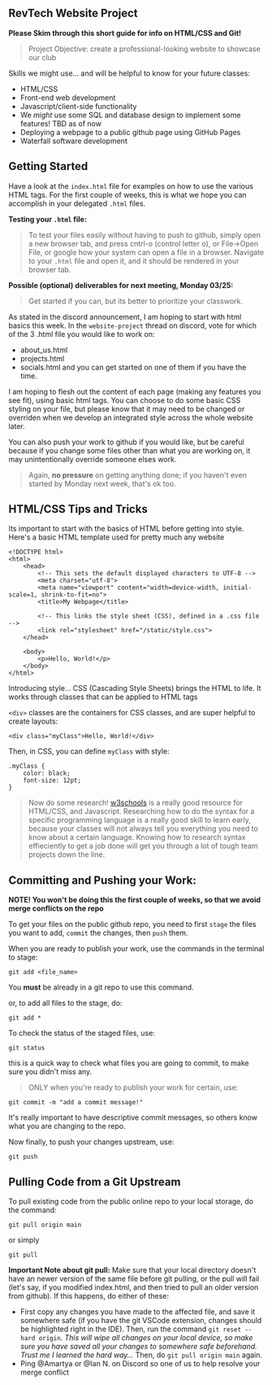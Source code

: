## RevTech Website Project

**Please Skim through this short guide for info on HTML/CSS and Git!**

> Project Objective: create a professional-looking website to showcase our club

Skills we might use... and will be helpful to know for your future classes:
- HTML/CSS
- Front-end web development
- Javascript/client-side functionality
- We _might_ use some SQL and database design to implement some features! TBD as of now
- Deploying a webpage to a public github page using GitHub Pages
- Waterfall software development


## Getting Started

Have a look at the `index.html` file for examples on how to use the various HTML tags. For the first couple of weeks, this is what we hope you can accomplish in your delegated `.html` files.


**Testing your `.html` file:**
> To test your files easily without having to push to github, simply open a new browser tab, and press cntrl-o (control letter o), or File->Open File, or google how your system can open a file in a browser. Navigate to your `.html` file and open it, and it should be rendered in your browser tab. 


**Possible (optional) deliverables for next meeting, Monday 03/25:**
> Get started if you can, but its better to prioritize your classwork. 

As stated in the discord announcement, I am hoping to start with html basics this week. In the `website-project` thread on discord, vote for which of the 3 .html file you would like to work on:
- about_us.html
- projects.html
- socials.html
and you can get started on one of them if you have the time.

I am hoping to flesh out the content of each page (making any features you see fit), using basic html tags. You can choose to do some basic CSS styling on your file, but please know that it may need to be changed or overriden when we develop an integrated style across the whole website later.

You can also push your work to github if you would like, but be careful because if you change some files other than what you are working on, it may unintentionally override someone elses work.

> Again, **no pressure** on getting anything done; if you haven't even started by Monday next week, that's ok too.

## HTML/CSS Tips and Tricks

Its important to start with the basics of HTML before getting into style. Here's a basic HTML template used for pretty much any website

~~~
<!DOCTYPE html>
<html>
    <head>
        <!-- This sets the default displayed characters to UTF-8 -->
        <meta charset="utf-8">
        <meta name="viewport" content="width=device-width, initial-scale=1, shrink-to-fit=no">
        <title>My Webpage</title>

        <!-- This links the style sheet (CSS), defined in a .css file -->
        <link rel="stylesheet" href="/static/style.css">
    </head>

    <body>
        <p>Hello, World!</p>
    </body>
</html>
~~~

Introducing style...
CSS (Cascading Style Sheets) brings the HTML to life. It works through classes that can be applied to HTML tags

`<div>` classes are the containers for CSS classes, and are super helpful to create layouts:
~~~
<div class="myClass">Hello, World!</div>
~~~

Then, in CSS, you can define `myClass` with style:
~~~
.myClass {
    color: black;
    font-size: 12pt;
}
~~~

> Now do some research! <a href="https://www.w3schools.com/">w3schools</a> is a really good resource for HTML/CSS, and Javascript. Researching how to do the syntax for a specific programming language is a really good skill to learn early, because your classes will not always tell you everything you need to know about a certain language. Knowing how to research syntax effieciently to get a job done will get you through a lot of tough team projects down the line.


## Committing and Pushing your Work:

**NOTE! You won't be doing this the first couple of weeks, so that we avoid merge conflicts on the repo**

To get your files on the public github repo, you need to first `stage` the files you want to add, `commit` the changes, then `push` them.

When you are ready to publish your work, use the commands in the terminal to stage:
~~~
git add <file_name>
~~~
You **must** be already in a git repo to use this command.

or, to add all files to the stage, do:
~~~
git add *
~~~

To check the status of the staged files, use:
~~~
git status
~~~
this is a quick way to check what files you are going to commit, to make sure you didn't miss any.

> ONLY when you're ready to publish your work for certain, use:
~~~
git commit -m "add a commit message!"
~~~
It's really important to have descriptive commit messages, so others know what you are changing to the repo.

Now finally, to push your changes upstream, use:
~~~
git push
~~~

## Pulling Code from a Git Upstream

To pull existing code from the public online repo to your local storage, do the command:
~~~
git pull origin main
~~~
or simply
~~~
git pull
~~~

**Important Note about git pull:**
Make sure that your local directory doesn't have an newer version of the same file before git pulling, or the pull will fail (let's say, if you modified index.html, and then tried to pull an older version from github). If this happens, do either of these:
- First copy any changes you have made to the affected file, and save it somewhere safe (if you have the git VSCode extension, changes should be highlighted right in the IDE). Then, run the command `git reset --hard origin`. _This will wipe all changes on your local device, so make sure you have saved all your changes to somewhere safe beforehand. Trust me I learned the hard way..._ Then, do `git pull origin main` again.
- Ping @Amartya or @Ian N. on Discord so one of us to help resolve your merge conflict